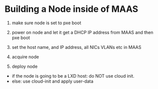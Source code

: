 # Building a Node inside of MAAS

 1. make sure node is set to pxe boot 

 2. power on node and let it get a DHCP IP address from MAAS and then pxe boot

 3. set the host name, and IP address, all NICs VLANs etc in MAAS

 4. acquire node

 5. deploy node 
* if the node is going to be a LXD host: 
    do NOT use cloud init.
* else: use cloud-init and apply user-data 
